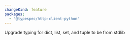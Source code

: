 ```yaml
---
changeKind: feature
packages:
  - "@typespec/http-client-python"
---
```


Upgrade typing for dict, list, set, and tuple to be from stdlib